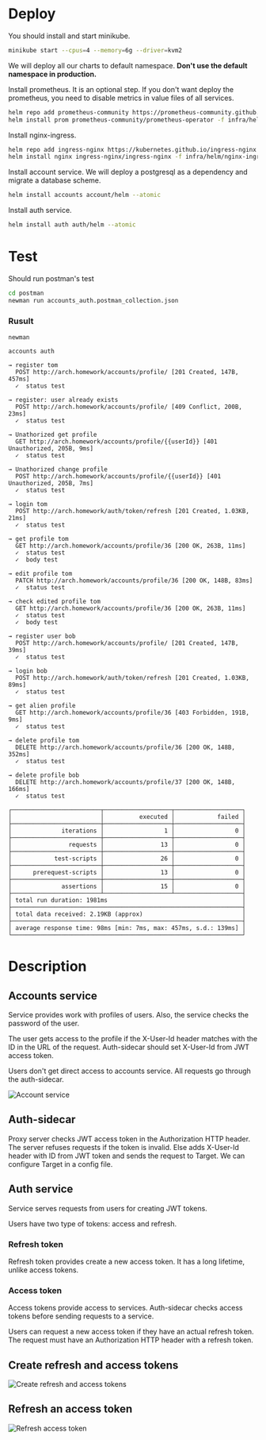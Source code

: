 # Deploy

You should install and start minikube.
```bash
minikube start --cpus=4 --memory=6g --driver=kvm2
```

We will deploy all our charts to default namespace. **Don't use the default namespace in production.**

Install prometheus. It is an optional step. If you don't want deploy the prometheus, you need to disable metrics in value files of all services.

```bash
helm repo add prometheus-community https://prometheus-community.github.io/helm-charts
helm install prom prometheus-community/prometheus-operator -f infra/helm/prometheus/values.yaml --atomic
```

Install nginx-ingress.

```bash
helm repo add ingress-nginx https://kubernetes.github.io/ingress-nginx
helm install nginx ingress-nginx/ingress-nginx -f infra/helm/nginx-ingress/values.yaml --atomic
```

Install account service. We will deploy a postgresql as a dependency and migrate a database scheme.

```bash
helm install accounts account/helm --atomic
```

Install auth service.

```bash
helm install auth auth/helm --atomic
```

# Test

Should run postman's test

```bash
cd postman
newman run accounts_auth.postman_collection.json
```

### Rusult

```
newman

accounts auth

→ register tom
  POST http://arch.homework/accounts/profile/ [201 Created, 147B, 457ms]
  ✓  status test

→ register: user already exists
  POST http://arch.homework/accounts/profile/ [409 Conflict, 200B, 23ms]
  ✓  status test

→ Unathorized get profile
  GET http://arch.homework/accounts/profile/{{userId}} [401 Unauthorized, 205B, 9ms]
  ✓  status test

→ Unathorized change profile
  POST http://arch.homework/accounts/profile/{{userId}} [401 Unauthorized, 205B, 7ms]
  ✓  status test

→ login tom
  POST http://arch.homework/auth/token/refresh [201 Created, 1.03KB, 21ms]
  ✓  status test

→ get profile tom
  GET http://arch.homework/accounts/profile/36 [200 OK, 263B, 11ms]
  ✓  status test
  ✓  body test

→ edit profile tom
  PATCH http://arch.homework/accounts/profile/36 [200 OK, 148B, 83ms]
  ✓  status test

→ check edited profile tom
  GET http://arch.homework/accounts/profile/36 [200 OK, 263B, 11ms]
  ✓  status test
  ✓  body test

→ register user bob
  POST http://arch.homework/accounts/profile/ [201 Created, 147B, 39ms]
  ✓  status test

→ login bob
  POST http://arch.homework/auth/token/refresh [201 Created, 1.03KB, 89ms]
  ✓  status test

→ get alien profile
  GET http://arch.homework/accounts/profile/36 [403 Forbidden, 191B, 9ms]
  ✓  status test

→ delete profile tom
  DELETE http://arch.homework/accounts/profile/36 [200 OK, 148B, 352ms]
  ✓  status test

→ delete profile bob
  DELETE http://arch.homework/accounts/profile/37 [200 OK, 148B, 166ms]
  ✓  status test

┌─────────────────────────┬───────────────────┬───────────────────┐
│                         │          executed │            failed │
├─────────────────────────┼───────────────────┼───────────────────┤
│              iterations │                 1 │                 0 │
├─────────────────────────┼───────────────────┼───────────────────┤
│                requests │                13 │                 0 │
├─────────────────────────┼───────────────────┼───────────────────┤
│            test-scripts │                26 │                 0 │
├─────────────────────────┼───────────────────┼───────────────────┤
│      prerequest-scripts │                13 │                 0 │
├─────────────────────────┼───────────────────┼───────────────────┤
│              assertions │                15 │                 0 │
├─────────────────────────┴───────────────────┴───────────────────┤
│ total run duration: 1981ms                                      │
├─────────────────────────────────────────────────────────────────┤
│ total data received: 2.19KB (approx)                            │
├─────────────────────────────────────────────────────────────────┤
│ average response time: 98ms [min: 7ms, max: 457ms, s.d.: 139ms] │
└─────────────────────────────────────────────────────────────────┘

```

# Description

## Accounts service

Service provides work with profiles of users. Also, the service checks the password of the user.

The user gets access to the profile if the X-User-Id header matches with the ID in the URL of the request. Auth-sidecar should set X-User-Id from JWT access token.

Users don't get direct access to accounts service. All requests go through the auth-sidecar.

![Account service](https://github.com/ds-vologdin/otus-software-architect/blob/main/task05/img/account%20service.jpg)

## Auth-sidecar

Proxy server checks JWT access token in the Authorization HTTP header. The server refuses requests if the token is invalid. Else adds X-User-Id header with ID from JWT token and sends the request to Target.
We can configure Target in a config file.

## Auth service

Service serves requests from users for creating JWT tokens.

Users have two type of tokens: access and refresh.

### Refresh token

Refresh token provides create a new access token.
It has a long lifetime, unlike access tokens.
### Access token

Access tokens provide access to services.
Auth-sidecar checks access tokens before sending requests to a service.

Users can request a new access token if they have an actual refresh token.
The request must have an Authorization HTTP header with a refresh token.

## Create refresh and access tokens

![Create refresh and access tokens](https://github.com/ds-vologdin/otus-software-architect/blob/main/task05/img/create%20tokens.jpg)

## Refresh an access token
![Refresh access token](https://github.com/ds-vologdin/otus-software-architect/blob/main/task05/img/refresh%20access%20token.jpg)
